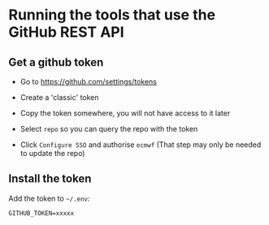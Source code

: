 
# Running the tools that use the GitHub REST API

## Get a github token

- Go to https://github.com/settings/tokens

- Create a 'classic' token
- Copy the token somewhere, you will not have access to it later
- Select `repo` so you can query the repo with the token
- Click `Configure SSO` and authorise `ecmwf` (That step may only be needed to update the repo)


## Install the token

Add the token to `~/.env`:

```
GITHUB_TOKEN=xxxxx
```
